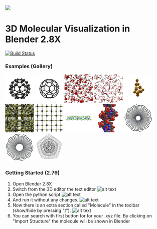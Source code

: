 <div align="left">
  <img src="https://github.com/hochej/QBlend/blob/master/docs/logo.svg" height="110"/>
</div>

3D Molecular Visualization in Blender 2.8X
=============================================
[![Build Status](https://travis-ci.org/hochej/QBlend.svg?branch=master)](https://travis-ci.org/hochej/QBlend)

### Examples (Gallery)

<img src="https://github.com/hochej/QBlend/blob/master/docs/gallery1.png" width="18%"></img>
<img src="https://github.com/hochej/QBlend/blob/master/docs/gallery2.png" width="18%"></img>
<img src="https://github.com/hochej/QBlend/blob/master/docs/gallery3.png" width="18%"></img>
<img src="https://github.com/hochej/QBlend/blob/master/docs/gallery4.png" width="18%"></img>
<img src="https://github.com/hochej/QBlend/blob/master/docs/gallery5.png" width="18%"></img>
<img src="https://github.com/hochej/QBlend/blob/master/docs/gallery6.png" width="18%"></img>
<img src="https://github.com/hochej/QBlend/blob/master/docs/gallery7.png" width="18%"></img>
<img src="https://github.com/hochej/QBlend/blob/master/docs/gallery8.png" width="18%"></img>
<img src="https://github.com/hochej/QBlend/blob/master/docs/gallery9.png" width="18%"></img>
<img src="https://github.com/hochej/QBlend/blob/master/docs/gallery10.png" width="18%"></img>
<img src="https://github.com/hochej/QBlend/blob/master/docs/gallery11.png" width="18%"></img>
<img src="https://github.com/hochej/QBlend/blob/master/docs/gallery12.png" width="18%"></img> 


### Getting Started (2.79)

1. Open Blender 2.8X
2. Switch from the 3D editor the text editor
![alt text](https://github.com/hochej/QBlend/blob/master/docs/anl2.png "Logo Title Text 1")
3. Open the python script
![alt text](https://github.com/hochej/QBlend/blob/master/docs/anl3.png "Logo Title Text 1")
4. And run it without any changes.
![alt text](https://github.com/hochej/QBlend/blob/master/docs/anl4.png "Logo Title Text 1")
5. Now there is an extra section called "Molecule" in the toolbar (show/hide by pressing "t").
![alt text](https://github.com/hochej/QBlend/blob/master/docs/anl5.png "Logo Title Text 1")
6. You can search with first button for for your .xyz file. By clicking on "Import Structure" the molecule will be shown in Blender
